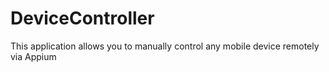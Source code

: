 # DeviceController
This application allows you to manually control any mobile device remotely via Appium
